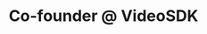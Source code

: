 ---
draft: false
name: "Sagar Kava"
title: "Co-founder @ VideoSDK"
socialUrl: "https://twitter.com/SagarKava_"
companyUrl: "https://www.videosdk.live/"
quote: "Absolutely love this vibrant and supportive community!"
avatar: {
    src: "avatars/sagar.jpg",
    alt: "Sagar"
}
publishDate: "2022-11-09 15:39"
---